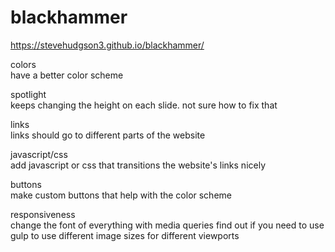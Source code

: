 # blackhammer
https://stevehudgson3.github.io/blackhammer/


colors <br/>
have a better color scheme

spotlight <br/>
keeps changing the height on each slide. not sure how to fix that

links <br/>
links should go to different parts of the website

javascript/css <br/>
add javascript or css that transitions the website's links nicely

buttons <br/>
make custom buttons that help with the color scheme

responsiveness <br/>
change the font of everything with media queries
find out if you need to use gulp to use different image sizes for different viewports
